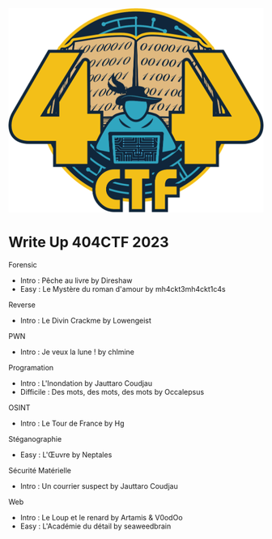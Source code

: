 <p align="center">
  <img src="./src/image/404ctf.png"/>
</p>

# Write Up 404CTF 2023

Forensic
- Intro : Pêche au livre by Direshaw
- Easy  : Le Mystère du roman d'amour by mh4ckt3mh4ckt1c4s


Reverse
- Intro : Le Divin Crackme by Lowengeist


PWN
- Intro : Je veux la lune ! by chlmine


Programation
- Intro : L'Inondation by Jauttaro Coudjau
- Difficile  : Des mots, des mots, des mots by Occalepsus


OSINT
- Intro : Le Tour de France by Hg


Stéganographie
- Easy  : L'Œuvre by Neptales


Sécurité Matérielle
- Intro : Un courrier suspect by Jauttaro Coudjau


Web
- Intro : Le Loup et le renard by Artamis & V0odOo
- Easy  : L'Académie du détail by seaweedbrain